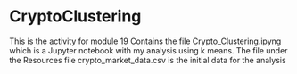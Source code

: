 # CryptoClustering
This is the activity for module 19 
Contains the file Crypto_Clustering.ipyng which is a Jupyter notebook with my analysis using k means.
The file under the Resources file crypto_market_data.csv is the initial data for the analysis
